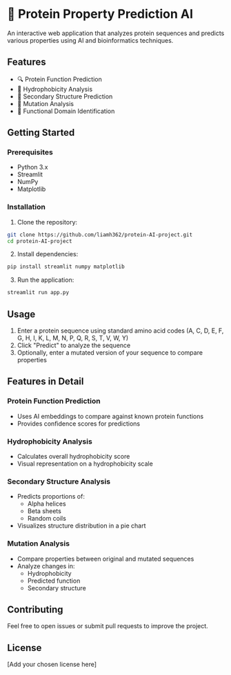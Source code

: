 # 🧬 Protein Property Prediction AI

An interactive web application that analyzes protein sequences and predicts various properties using AI and bioinformatics techniques.

## Features

- 🔍 Protein Function Prediction
- 🌊 Hydrophobicity Analysis
- 🧪 Secondary Structure Prediction
- 🔄 Mutation Analysis
- 🎯 Functional Domain Identification

## Getting Started

### Prerequisites

- Python 3.x
- Streamlit
- NumPy
- Matplotlib

### Installation

1. Clone the repository:
```bash
git clone https://github.com/liamh362/protein-AI-project.git
cd protein-AI-project
```

2. Install dependencies:
```bash
pip install streamlit numpy matplotlib
```

3. Run the application:
```bash
streamlit run app.py
```

## Usage

1. Enter a protein sequence using standard amino acid codes (A, C, D, E, F, G, H, I, K, L, M, N, P, Q, R, S, T, V, W, Y)
2. Click "Predict" to analyze the sequence
3. Optionally, enter a mutated version of your sequence to compare properties

## Features in Detail

### Protein Function Prediction
- Uses AI embeddings to compare against known protein functions
- Provides confidence scores for predictions

### Hydrophobicity Analysis
- Calculates overall hydrophobicity score
- Visual representation on a hydrophobicity scale

### Secondary Structure Analysis
- Predicts proportions of:
  - Alpha helices
  - Beta sheets
  - Random coils
- Visualizes structure distribution in a pie chart

### Mutation Analysis
- Compare properties between original and mutated sequences
- Analyze changes in:
  - Hydrophobicity
  - Predicted function
  - Secondary structure

## Contributing

Feel free to open issues or submit pull requests to improve the project.

## License

[Add your chosen license here]
